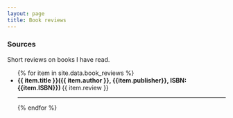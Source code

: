 ```yaml
---
layout: page
title: Book reviews
---
```


### Sources

Short reviews on books I have read.

<ul>
{% for item in site.data.book_reviews %}
    <li><strong>{{ item.title }}({{ item.author }}, {{item.publisher}}, ISBN:{{item.ISBN}}) </strong>
    {{ item.review }}
    <hr>
{% endfor %}
</ul>
